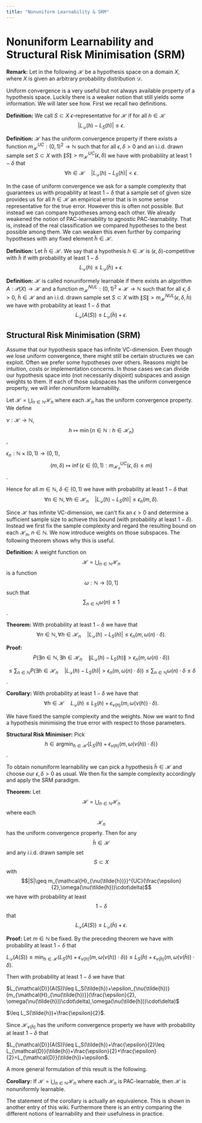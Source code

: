 ```yaml
---
title: "Nonuniform Learnability & SRM"
---
```


# Nonuniform Learnability and Structural Risk Minimisation (SRM)

**Remark:** Let in the following $\mathcal{H}$ be a hypothesis space on a domain $X$, where $X$ is given an arbitrary probability distribution $\mathcal{D}$.

Uniform convergence is a very useful but not always available property of a hypothesis space. Luckily there is a weaker notion that still yields some information. We will later see how. First we recall two definitions.

**Definition:** We call $S\subset X$ $\epsilon$-representative for $\mathcal{H}$ if for all $h\in\mathcal{H}$
$$| L_{\mathcal{D}}(h)-L_S(h)| \leq \epsilon \text{.}$$

**Definition:** $\mathcal{H}$ has the uniform convergence property if there exists a function $m_{\mathcal{H}}^{UC}: (0,1)^2 \rightarrow \mathbb{N}$ such that for all $\epsilon,\delta>0$ and an i.i.d. drawn sample set $S\subset X$ with $\|S\|>m_{\mathcal{H}}^{UC}(\epsilon,\delta)$ we have with probability at least $1-\delta$ that 
$$ \forall h\in\mathcal{H} \quad |L_{\mathcal{D}}(h)-L_S(h)|<\epsilon \text{.}$$

In the case of uniform convergence we ask for a sample complexity that guarantees us with propability at least $1-\delta$ that a sample set of given size provides us for all $h\in\mathcal{H}$ an empirical error that is in some sense representative for the true error. However this is often not possible. But instead we can compare hypotheses among each other. We already weakened the notion of PAC-learnability to agnostic PAC-learnability. That is, instead of the real classification we compared hypotheses to the best possible among them. We can weaken this even further by comparing hypotheses with any fixed element $\tilde{h}\in\mathcal{H}$.

**Definition:** Let $\tilde{h}\in\mathcal{H}$. We say that a hypothesis $h\in\mathcal{H}$ is $(\epsilon, \delta)$-competitive with $\tilde{h}$ if with probability at least $1-\delta$
$$L_{\mathcal{D}}(h)\leq L_{\mathcal{D}}(\tilde{h})+\epsilon \text{.}$$

**Definition:** $\mathcal{H}$ is called nonuniformely learnable if there exists an algorithm $A: \mathcal{P}(X) \rightarrow \mathcal{H}$ and a function $m_{\mathcal{H}}^{NUL}: (0,1)^2\times \mathcal{H} \rightarrow \mathbb{N}$ such that for all $\epsilon,\delta>0$, $\tilde{h}\in\mathcal{H}$ and an i.i.d. drawn sample set $S\subset X$ with $\|S\|>m_{\mathcal{H}}^{NUL}(\epsilon,\delta, \tilde{h})$ we have with probability at least $1-\delta$ that 
$$ L_{\mathcal{D}}(A(S)) \leq L_{\mathcal{D}}(\tilde{h})+\epsilon \text{.}$$

## Structural Risk Minimisation (SRM)

Assume that our hypothesis space has infinite VC-dimension. Even though we lose uniform convergence, there might still be certain structures we can exploit. Often we prefer some hypotheses over others. Reasons might be intuition, costs or implementation concerns. In those cases we can divide our hypothesis space into (not necessarily disjoint) subspaces and assign weights to them. If each of those subspaces has the uniform convergence property, we will infer nonuniform learnability.

Let $\mathcal{H}=\bigcup_{n\in\mathbb{N}} \mathcal{H}_n$ where each $\mathcal{H}_n$ has the uniform convergence property. We define 

$\nu: \mathcal{H}\rightarrow \mathbb{N}$, $$h \mapsto \min \{ n\in\mathbb{N}: h\in\mathcal{H}_n\}$$,

$\epsilon_n: \mathbb{N}\times(0,1) \rightarrow (0,1)$, $$(m,\delta)\mapsto \inf \{ \epsilon\in(0,1): m_{\mathcal{H}_n}^{UC}(\epsilon, \delta)\leq m \}$$.

Hence for all $m\in\mathbb{N}$, $\delta\in(0,1)$ we have with probability at least $1-\delta$ that 
$$ \forall n\in\mathbb{N}, \forall h\in\mathcal{H}_n \quad |L_{\mathcal{D}}(h)-L_S(h)|\leq \epsilon_n(m,\delta) \text{.}$$

Since $\mathcal{H}$ has infinite VC-dimension, we can't fix an $\epsilon>0$ and determine a sufficient sample size to achieve this bound (with probability at least $1-\delta$). Instead we first fix the sample complexity and regard the resulting bound on each $\mathcal{H}_n$, $n\in\mathbb{N}$. We now introduce weights on those subspaces. The following theorem shows why this is useful.

**Definition:** A weight function on $$\mathcal{H}=\bigcup_{n\in\mathbb{N}} \mathcal{H}_n$$ is a function $$\omega: \mathbb{N}\rightarrow [0,1]$$ such that $$\sum_{n \in\mathbb{N}} \omega(n)\leq 1$$.

**Theorem:** With probability at least $1-\delta$ we have that
$$ \forall n\in\mathbb{N}, \forall h\in\mathcal{H}_n \quad |L_{\mathcal{D}}(h)-L_S(h)|\leq \epsilon_n(m, \omega(n)\cdot\delta) \text{.}$$

**Proof:** $$P\left(\exists n\in\mathbb{N}, \exists h\in\mathcal{H}_n \quad \|L_{\mathcal{D}}(h)-L_S(h)\| > \epsilon_n(m, \omega(n)\cdot\delta)\right)$$ 

$$\leq \sum_{n\in\mathbb{N}} P\left(\exists h\in\mathcal{H}_n \quad |L_{\mathcal{D}}(h)-L_S(h)| > \epsilon_n(m, \omega(n)\cdot\delta)\right)
\leq \sum_{n\in\mathbb{N}} \omega(n)\cdot\delta \leq \delta$$.

**Corollary:** With probability at least $1-\delta$ we have that
$$\forall h\in\mathcal{H} \quad L_{\mathcal{D}}(h)\leq L_S(h)+\epsilon_{\nu(h)}(m,\omega(\nu(h))\cdot\delta) \text{.}$$

We have fixed the sample complexity and the weights. Now we want to find a hypothesis minimising the true error with respect to those parameters.

**Structural Risk Minimiser:** Pick $$h\in \text{argmin}_{h\in\mathcal{H}}\{L_S(h)+\epsilon_{\nu(h)}(m,\omega(\nu(h))\cdot\delta)\}$$.

To obtain nonuniform learnability we can pick a hypothesis $\tilde{h}\in\mathcal{H}$ and choose our $\epsilon,\delta>0$ as usual. We then fix the sample complexity accordingly and apply the SRM paradigm.

**Theorem:** Let $$\mathcal{H}=\bigcup_{n\in\mathbb{N}}\mathcal{H}_n$$ where each $$\mathcal{H}_n$$ has the uniform convergence property. Then for any $$\tilde{h}\in\mathcal{H}$$ and any i.i.d. drawn sample set $$S\subset X$$ with $$|S|\geq m_{\mathcal{H}_{\nu(\tilde{h})}}^{UC}(\frac{\epsilon}{2},\omega(\nu(\tilde{h}))\cdot\delta)$$ we have with probability at least $$1-\delta$$ that
$$ L_{\mathcal{D}}(A(S))\leq L_{\mathcal{D}}(\tilde{h})+\epsilon \text{.}$$

**Proof:** Let $m\in\mathbb{N}$ be fixed. By the preceding theorem we have with probability at least $1-\delta$ that 

$L_{\mathcal{D}}(A(S))\leq\min_{h\in\mathcal{H}}(L_S(h)+\epsilon_{\nu(h)}(m,\omega(\nu(h))\cdot\delta))
\leq L_S(\tilde{h})+\epsilon_{\nu(\tilde{h})}(m,\omega(\nu(\tilde{h}))\cdot\delta)$.

Then with probability at least $1-\delta$ we have that

$L_{\mathcal{D}}(A(S))\leq L_S(\tilde{h})+\epsilon_{\nu(\tilde{h})}(m_{\mathcal{H}_{\nu(\tilde{h})}}(\frac{\epsilon}{2}, \omega(\nu(\tilde{h}))\cdot\delta),\omega(\nu(\tilde{h}))\cdot\delta)$

$\leq L_S(\tilde{h})+\frac{\epsilon}{2}$.

Since $\mathcal{H}_{\nu(\tilde{h})}$ has the uniform convergence property we have with probability at least $1-\delta$ that

$L_{\mathcal{D}}(A(S))\leq L_S(\tilde{h})+\frac{\epsilon}{2}\leq L_{\mathcal{D}}(\tilde{h})+\frac{\epsilon}{2}+\frac{\epsilon}{2}=L_{\mathcal{D}}(\tilde{h})+\epsilon$.

A more general formulation of this result is the following.

**Corollary:** If $\mathcal{H}=\bigcup_{n\in\mathbb{N}}\mathcal{H}_n$ where each $\mathcal{H}_n$ is PAC-learnable, then $\mathcal{H}$ is nonuniformly learnable.

The statement of the corollary is actually an equivalence. This is shown in another entry of this wiki. Furthermore there is an entry comparing the different notions of learnability and their usefulness in practice.
